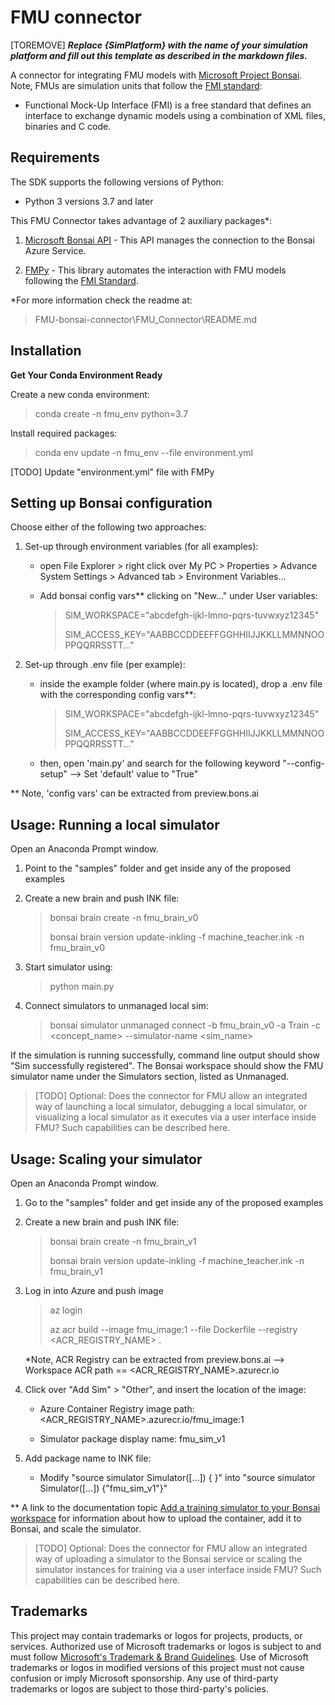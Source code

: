 # FMU connector

[TOREMOVE] ***Replace {SimPlatform} with the name of your simulation platform and fill out this template as described in the markdown files.***

A connector for integrating FMU models with [Microsoft Project Bonsai](https://azure.microsoft.com/en-us/services/project-bonsai/).
Note, FMUs are simulation units that follow the [FMI standard](https://fmi-standard.org/):

- Functional Mock-Up Interface (FMI) is a free standard that defines an interface to exchange dynamic models using a combination of XML files, binaries and C code.

## Requirements

The SDK supports the following versions of Python:

- Python 3 versions 3.7 and later

This FMU Connector takes advantage of 2 auxiliary packages*:

1. [Microsoft Bonsai API](https://github.com/microsoft/microsoft-bonsai-api) - This API manages the connection to the Bonsai Azure Service.

2. [FMPy](https://github.com/CATIA-Systems/FMPy) - This library automates the interaction with FMU models following the [FMI Standard](https://fmi-standard.org/).

*For more information check the readme at:
> FMU-bonsai-connector\FMU_Connector\README.md

## Installation

**Get Your Conda Environment Ready**

Create a new conda environment:

> conda create -n fmu_env python=3.7

Install required packages:

> conda env update -n fmu_env --file environment.yml

[TODO] Update "environment.yml" file with FMPy

## Setting up Bonsai configuration

Choose either of the following two approaches:

1. Set-up through environment variables (for all examples):

    - open File Explorer > right click over My PC > Properties > Advance System Settings > Advanced tab > Environment Variables...
    - Add bonsai config vars** clicking on "New..." under User variables:
    
      > SIM_WORKSPACE="abcdefgh-ijkl-lmno-pqrs-tuvwxyz12345"
      >
      > SIM_ACCESS_KEY="AABBCCDDEEFFGGHHIIJJKKLLMMNNOOPPQQRRSSTT..."

2. Set-up through .env file (per example):

    - inside the example folder (where main.py is located), drop a .env file with the corresponding config vars**:
    
      > SIM_WORKSPACE="abcdefgh-ijkl-lmno-pqrs-tuvwxyz12345"
      >
      > SIM_ACCESS_KEY="AABBCCDDEEFFGGHHIIJJKKLLMMNNOOPPQQRRSSTT..."

    - then, open 'main.py' and search for the following keyword "--config-setup"  -->  Set 'default' value to "True"

  ** Note, 'config vars' can be extracted from preview.bons.ai

## Usage: Running a local simulator

Open an Anaconda Prompt window.

1. Point to the "samples" folder and get inside any of the proposed examples

2. Create a new brain and push INK file:

    > bonsai brain create -n fmu_brain_v0
    > 
    > bonsai brain version update-inkling -f machine_teacher.ink -n fmu_brain_v0

3. Start simulator using:

    > python main.py

4. Connect simulators to unmanaged local sim:

    > bonsai simulator unmanaged connect -b fmu_brain_v0 -a Train -c <concept_name> --simulator-name <sim_name>


If the simulation is running successfully, command line output should show "Sim successfully registered".
The Bonsai workspace should show the FMU simulator name under the Simulators section, listed as Unmanaged.

> [TODO] Optional: Does the connector for FMU allow an integrated way of launching a local simulator, debugging a local simulator, or visualizing a local simulator as it executes via a user interface inside FMU? Such capabilities can be described here.

## Usage: Scaling your simulator

Open an Anaconda Prompt window.

1. Go to the "samples" folder and get inside any of the proposed examples

2. Create a new brain and push INK file:

    > bonsai brain create -n fmu_brain_v1
    > 
    > bonsai brain version update-inkling -f machine_teacher.ink -n fmu_brain_v1

3. Log in into Azure and push image

    > az login
    > 
    > az acr build --image fmu_image:1 --file Dockerfile --registry <ACR_REGISTRY_NAME> .

    *Note, ACR Registry can be extracted from preview.bons.ai --> Workspace ACR path == <ACR_REGISTRY_NAME>.azurecr.io

4. Click over "Add Sim" > "Other", and insert the location of the image:

    - Azure Container Registry image path:  <ACR_REGISTRY_NAME>.azurecr.io/fmu_image:1

    - Simulator package display name:  fmu_sim_v1

5. Add package name to INK file:

    - Modify "source simulator Simulator([...]) \{ }" into "source simulator Simulator([...]) {"fmu_sim_v1"}"


** A link to the documentation topic [Add a training simulator to your Bonsai workspace](https://docs.microsoft.com/en-us/bonsai/guides/add-simulator?tabs=add-cli%2Ctrain-inkling&pivots=sim-platform-other) for information about how to upload the container, add it to Bonsai, and scale the simulator.

> [TODO] Optional: Does the connector for FMU allow an integrated way of uploading a simulator to the Bonsai service or scaling the simulator instances for training via a user interface inside FMU? Such capabilities can be described here.

## Trademarks

This project may contain trademarks or logos for projects, products, or services. Authorized use of Microsoft 
trademarks or logos is subject to and must follow 
[Microsoft's Trademark & Brand Guidelines](https://www.microsoft.com/en-us/legal/intellectualproperty/trademarks/usage/general).
Use of Microsoft trademarks or logos in modified versions of this project must not cause confusion or imply Microsoft sponsorship.
Any use of third-party trademarks or logos are subject to those third-party's policies.
